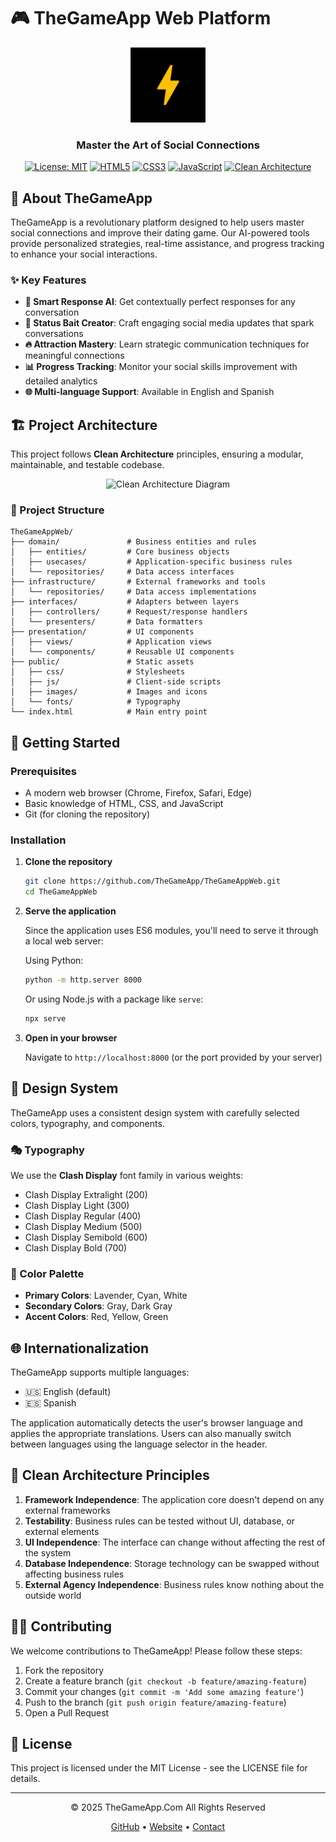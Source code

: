 # 🎮 TheGameApp Web Platform

<div align="center">
  <img src="public/images/logo/icon.png" alt="TheGameApp Logo" width="120" />
  <br>
  <h3>Master the Art of Social Connections</h3>
  
  [![License: MIT](https://img.shields.io/badge/License-MIT-blue.svg)](https://opensource.org/licenses/MIT)
  [![HTML5](https://img.shields.io/badge/HTML5-E34F26?style=flat&logo=html5&logoColor=white)](https://developer.mozilla.org/en-US/docs/Web/HTML)
  [![CSS3](https://img.shields.io/badge/CSS3-1572B6?style=flat&logo=css3&logoColor=white)](https://developer.mozilla.org/en-US/docs/Web/CSS)
  [![JavaScript](https://img.shields.io/badge/JavaScript-F7DF1E?style=flat&logo=javascript&logoColor=black)](https://developer.mozilla.org/en-US/docs/Web/JavaScript)
  [![Clean Architecture](https://img.shields.io/badge/Clean%20Architecture-6DB33F?style=flat&logoColor=white)](https://blog.cleancoder.com/uncle-bob/2012/08/13/the-clean-architecture.html)
</div>

## 📱 About TheGameApp

TheGameApp is a revolutionary platform designed to help users master social connections and improve their dating game. Our AI-powered tools provide personalized strategies, real-time assistance, and progress tracking to enhance your social interactions.

### ✨ Key Features

- **🤖 Smart Response AI**: Get contextually perfect responses for any conversation
- **🎯 Status Bait Creator**: Craft engaging social media updates that spark conversations
- **🔥 Attraction Mastery**: Learn strategic communication techniques for meaningful connections
- **📊 Progress Tracking**: Monitor your social skills improvement with detailed analytics
- **🌐 Multi-language Support**: Available in English and Spanish

## 🏗️ Project Architecture

This project follows **Clean Architecture** principles, ensuring a modular, maintainable, and testable codebase.

<div align="center">
  <img src="https://blog.cleancoder.com/uncle-bob/images/2012-08-13-the-clean-architecture/CleanArchitecture.jpg" alt="Clean Architecture Diagram" width="400" />
</div>

### 📂 Project Structure

```
TheGameAppWeb/
├── domain/               # Business entities and rules
│   ├── entities/         # Core business objects
│   ├── usecases/         # Application-specific business rules
│   └── repositories/     # Data access interfaces
├── infrastructure/       # External frameworks and tools
│   └── repositories/     # Data access implementations
├── interfaces/           # Adapters between layers
│   ├── controllers/      # Request/response handlers
│   └── presenters/       # Data formatters
├── presentation/         # UI components
│   ├── views/            # Application views
│   └── components/       # Reusable UI components
├── public/               # Static assets
│   ├── css/              # Stylesheets
│   ├── js/               # Client-side scripts
│   ├── images/           # Images and icons
│   └── fonts/            # Typography
└── index.html            # Main entry point
```

## 🚀 Getting Started

### Prerequisites

- A modern web browser (Chrome, Firefox, Safari, Edge)
- Basic knowledge of HTML, CSS, and JavaScript
- Git (for cloning the repository)

### Installation

1. **Clone the repository**

   ```bash
   git clone https://github.com/TheGameApp/TheGameAppWeb.git
   cd TheGameAppWeb
   ```

2. **Serve the application**

   Since the application uses ES6 modules, you'll need to serve it through a local web server:

   Using Python:

   ```bash
   python -m http.server 8000
   ```

   Or using Node.js with a package like `serve`:

   ```bash
   npx serve
   ```

3. **Open in your browser**

   Navigate to `http://localhost:8000` (or the port provided by your server)

## 🎨 Design System

TheGameApp uses a consistent design system with carefully selected colors, typography, and components.

### 🎭 Typography

We use the **Clash Display** font family in various weights:

- Clash Display Extralight (200)
- Clash Display Light (300)
- Clash Display Regular (400)
- Clash Display Medium (500)
- Clash Display Semibold (600)
- Clash Display Bold (700)

### 🌈 Color Palette

- **Primary Colors**: Lavender, Cyan, White
- **Secondary Colors**: Gray, Dark Gray
- **Accent Colors**: Red, Yellow, Green

## 🌐 Internationalization

TheGameApp supports multiple languages:

- 🇺🇸 English (default)
- 🇪🇸 Spanish

The application automatically detects the user's browser language and applies the appropriate translations. Users can also manually switch between languages using the language selector in the header.

## 🧩 Clean Architecture Principles

1. **Framework Independence**: The application core doesn't depend on any external frameworks
2. **Testability**: Business rules can be tested without UI, database, or external elements
3. **UI Independence**: The interface can change without affecting the rest of the system
4. **Database Independence**: Storage technology can be swapped without affecting business rules
5. **External Agency Independence**: Business rules know nothing about the outside world

## 👨‍💻 Contributing

We welcome contributions to TheGameApp! Please follow these steps:

1. Fork the repository
2. Create a feature branch (`git checkout -b feature/amazing-feature`)
3. Commit your changes (`git commit -m 'Add some amazing feature'`)
4. Push to the branch (`git push origin feature/amazing-feature`)
5. Open a Pull Request

## 📄 License

This project is licensed under the MIT License - see the LICENSE file for details.

---

<div align="center">
  <p>© 2025 TheGameApp.Com All Rights Reserved</p>
  <p>
    <a href="https://github.com/TheGameApp">GitHub</a> •
    <a href="https://thegameapp.com">Website</a> •
    <a href="mailto:help@thegameapp.com">Contact</a>
  </p>
</div>
